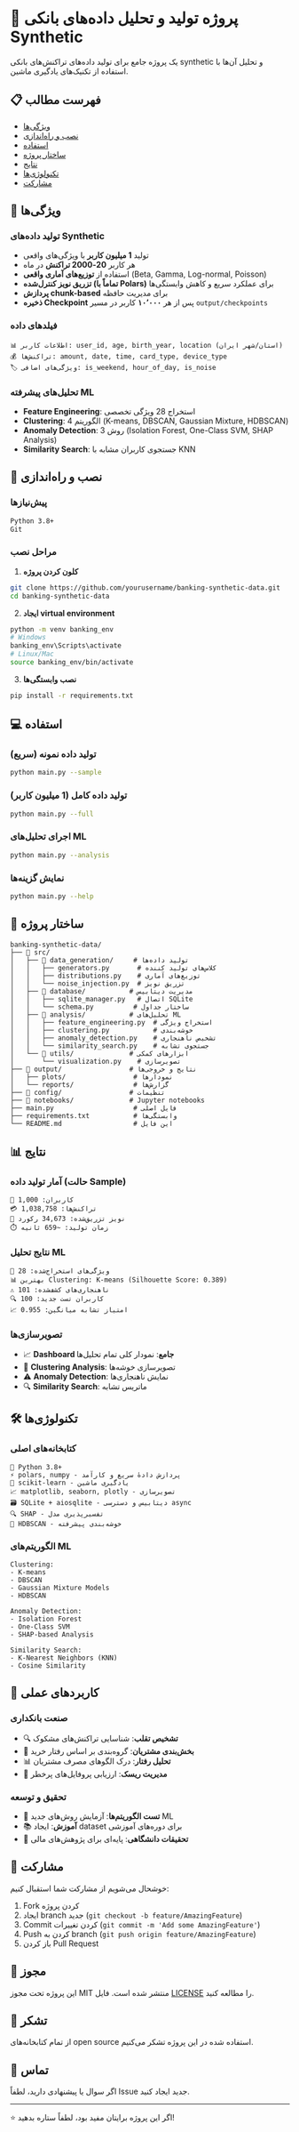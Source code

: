 # 🏦 پروژه تولید و تحلیل داده‌های بانکی Synthetic

یک پروژه جامع برای تولید داده‌های تراکنش‌های بانکی synthetic و تحلیل آن‌ها با استفاده از تکنیک‌های یادگیری ماشین.

## 📋 فهرست مطالب

- [ویژگی‌ها](#ویژگیها)
- [نصب و راه‌اندازی](#نصب-و-راهاندازی)
- [استفاده](#استفاده)
- [ساختار پروژه](#ساختار-پروژه)
- [نتایج](#نتایج)
- [تکنولوژی‌ها](#تکنولوژیها)
- [مشارکت](#مشارکت)

## 🌟 ویژگی‌ها

### تولید داده‌های Synthetic
- تولید **1 میلیون کاربر** با ویژگی‌های واقعی
- هر کاربر **20-2000 تراکنش** در ماه
- استفاده از **توزیع‌های آماری واقعی** (Beta, Gamma, Log-normal, Poisson)
- **تزریق نویز کنترل‌شده (تماماً با Polars)** برای عملکرد سریع و کاهش وابستگی‌ها
- **پردازش chunk-based** برای مدیریت حافظه
- **ذخیره Checkpoint** پس از هر **۱۰٬۰۰۰** کاربر در مسیر `output/checkpoints`

### فیلدهای داده
```
📊 اطلاعات کاربر: user_id, age, birth_year, location (استان/شهر ایران)
💰 تراکنش‌ها: amount, date, time, card_type, device_type
🏷️ ویژگی‌های اضافی: is_weekend, hour_of_day, is_noise
```

### تحلیل‌های پیشرفته ML
- **Feature Engineering**: استخراج 28 ویژگی تخصصی
- **Clustering**: 4 الگوریتم (K-means, DBSCAN, Gaussian Mixture, HDBSCAN)
- **Anomaly Detection**: 3 روش (Isolation Forest, One-Class SVM, SHAP Analysis)
- **Similarity Search**: جستجوی کاربران مشابه با KNN

## 🚀 نصب و راه‌اندازی

### پیش‌نیازها
```bash
Python 3.8+
Git
```

### مراحل نصب

1. **کلون کردن پروژه**
```bash
git clone https://github.com/yourusername/banking-synthetic-data.git
cd banking-synthetic-data
```

2. **ایجاد virtual environment**
```bash
python -m venv banking_env
# Windows
banking_env\Scripts\activate
# Linux/Mac
source banking_env/bin/activate
```

3. **نصب وابستگی‌ها**
```bash
pip install -r requirements.txt
```

## 💻 استفاده

### تولید داده نمونه (سریع)
```bash
python main.py --sample
```

### تولید داده کامل (1 میلیون کاربر)
```bash
python main.py --full
```

### اجرای تحلیل‌های ML
```bash
python main.py --analysis
```

### نمایش گزینه‌ها
```bash
python main.py --help
```

## 📁 ساختار پروژه

```
banking-synthetic-data/
├── 📂 src/
│   ├── 📂 data_generation/     # تولید داده‌ها
│   │   ├── generators.py       # کلاس‌های تولید کننده
│   │   ├── distributions.py    # توزیع‌های آماری
│   │   └── noise_injection.py  # تزریق نویز
│   ├── 📂 database/           # مدیریت دیتابیس
│   │   ├── sqlite_manager.py   # اتصال SQLite
│   │   └── schema.py          # ساختار جداول
│   ├── 📂 analysis/           # تحلیل‌های ML
│   │   ├── feature_engineering.py  # استخراج ویژگی
│   │   ├── clustering.py           # خوشه‌بندی
│   │   ├── anomaly_detection.py    # تشخیص ناهنجاری
│   │   └── similarity_search.py    # جستجوی تشابه
│   └── 📂 utils/              # ابزارهای کمکی
│       └── visualization.py    # تصویرسازی
├── 📂 output/                 # نتایج و خروجی‌ها
│   ├── plots/                 # نمودارها
│   └── reports/               # گزارش‌ها
├── 📂 config/                 # تنظیمات
├── 📂 notebooks/              # Jupyter notebooks
├── main.py                    # فایل اصلی
├── requirements.txt           # وابستگی‌ها
└── README.md                  # این فایل
```

## 📊 نتایج

### آمار تولید داده (حالت Sample)
```
👥 کاربران: 1,000
💳 تراکنش‌ها: 1,038,758
🎯 نویز تزریق‌شده: 34,673 رکورد
⏱️ زمان تولید: ~659 ثانیه
```

### نتایج تحلیل ML
```
🔧 ویژگی‌های استخراج‌شده: 28
📊 بهترین Clustering: K-means (Silhouette Score: 0.389)
⚠️ ناهنجاری‌های کشف‌شده: 101
🔍 کاربران تست جدید: 100
📈 امتیاز تشابه میانگین: 0.955
```

### تصویرسازی‌ها
- 📈 **Dashboard جامع**: نمودار کلی تمام تحلیل‌ها
- 🎯 **Clustering Analysis**: تصویرسازی خوشه‌ها
- ⚠️ **Anomaly Detection**: نمایش ناهنجاری‌ها
- 🔍 **Similarity Search**: ماتریس تشابه

## 🛠️ تکنولوژی‌ها

### کتابخانه‌های اصلی
```
🐍 Python 3.8+
⚡ polars, numpy - پردازش دادهٔ سریع و کارآمد
🤖 scikit-learn - یادگیری ماشین
📈 matplotlib, seaborn, plotly - تصویرسازی
🗃️ SQLite + aiosqlite - دیتابیس و دسترسی async
🔍 SHAP - تفسیرپذیری مدل
🎯 HDBSCAN - خوشه‌بندی پیشرفته
```

### الگوریتم‌های ML
```
Clustering:
- K-means
- DBSCAN  
- Gaussian Mixture Models
- HDBSCAN

Anomaly Detection:
- Isolation Forest
- One-Class SVM
- SHAP-based Analysis

Similarity Search:
- K-Nearest Neighbors (KNN)
- Cosine Similarity
```

## 🎯 کاربردهای عملی

### صنعت بانکداری
- 🔍 **تشخیص تقلب**: شناسایی تراکنش‌های مشکوک
- 👥 **بخش‌بندی مشتریان**: گروه‌بندی بر اساس رفتار خرید
- 📊 **تحلیل رفتار**: درک الگوهای مصرف مشتریان
- 💼 **مدیریت ریسک**: ارزیابی پروفایل‌های پرخطر

### تحقیق و توسعه
- 🧪 **تست الگوریتم‌ها**: آزمایش روش‌های جدید ML
- 📚 **آموزش**: ایجاد dataset برای دوره‌های آموزشی
- 🔬 **تحقیقات دانشگاهی**: پایه‌ای برای پژوهش‌های مالی

## 🤝 مشارکت

خوشحال می‌شویم از مشارکت شما استقبال کنیم:

1. Fork کردن پروژه
2. ایجاد branch جدید (`git checkout -b feature/AmazingFeature`)
3. Commit کردن تغییرات (`git commit -m 'Add some AmazingFeature'`)
4. Push کردن به branch (`git push origin feature/AmazingFeature`)
5. باز کردن Pull Request

## 📄 مجوز

این پروژه تحت مجوز MIT منتشر شده است. فایل [LICENSE](LICENSE) را مطالعه کنید.

## 🙏 تشکر

از تمام کتابخانه‌های open source استفاده شده در این پروژه تشکر می‌کنیم.

## 📧 تماس

اگر سوال یا پیشنهادی دارید، لطفاً Issue جدید ایجاد کنید.

---

⭐ اگر این پروژه برایتان مفید بود، لطفاً ستاره بدهید! 